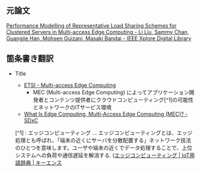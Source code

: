 ## 元論文

[Performance Modelling of Representative Load Sharing Schemes for Clustered Servers in Multi-access Edge Computing - Li Liu, Sammy Chan, Guangjie Han, Mohsen Guizani, Masaki Bandai - IEEE Xplore Digital Library](https://ieeexplore.ieee.org/document/8521659)



## 箇条書き翻訳

- Title
  - [ETSI - Multi-access Edge Computing](https://www.etsi.org/technologies-clusters/technologies/multi-access-edge-computing)
    - MEC (Multi-access Edge Computing) によってアプリケーション開発者とコンテンツ提供者にクラウドコンピューティング[^1]の可能性とネットワークのITサービス環境
  - [What Is Edge Computing, Multi-Access Edge Computing (MEC)? - SDxC](https://www.sdxcentral.com/edge/definitions/what-multi-access-edge-computing-mec/)
  
  [^1] : エッジコンピューティング ... エッジコンピューティングとは、エッジ処理とも呼ばれ、「端末の近くにサーバを分散配置する」ネットワーク技法のひとつを意味します。ユーザや端末の近くでデータ処理することで、上位システムへの負荷や通信遅延を解消する. ([エッジコンピューティング | IoT用語辞典 | キーエンス](https://www.keyence.co.jp/ss/general/iot-glossary/edge-computing.jsp)
